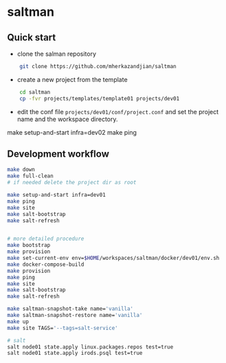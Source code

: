 # saltman

## Quick start

- clone the salman repository

```bash
    git clone https://github.com/mherkazandjian/saltman
```

- create a new project from the template

```bash
    cd saltman
    cp -fvr projects/templates/template01 projects/dev01
```

- edit the conf file `projects/dev01/conf/project.conf` and set the project name and the workspace directory.

make setup-and-start infra=dev02
make ping

## Development workflow

```bash
make down
make full-clean
# if needed delete the project dir as root

make setup-and-start infra=dev01
make ping
make site
make salt-bootstrap
make salt-refresh


# more detailed procedure
make bootstrap
make provision
make set-current-env env=$HOME/workspaces/saltman/docker/dev01/env.sh
make docker-compose-build
make provision
make ping
make site
make salt-bootstrap
make salt-refresh

make saltman-snapshot-take name='vanilla'
make saltman-snapshot-restore name='vanilla'
make up
make site TAGS='--tags=salt-service'

# salt
salt node01 state.apply linux.packages.repos test=true
salt node01 state.apply irods.psql test=true
```
